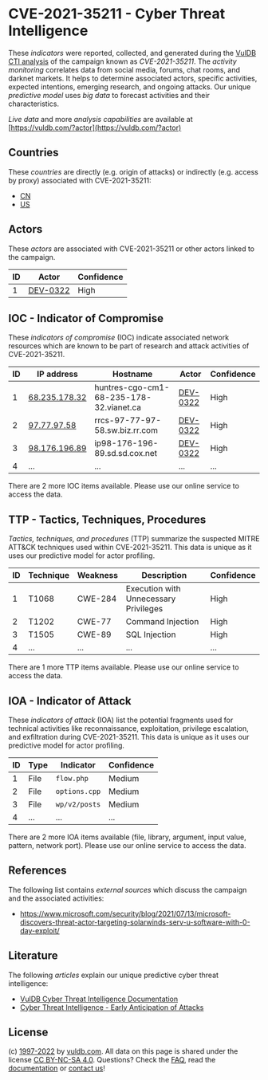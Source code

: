 # CVE-2021-35211 - Cyber Threat Intelligence

These _indicators_ were reported, collected, and generated during the [VulDB CTI analysis](https://vuldb.com/?kb.cti) of the campaign known as _CVE-2021-35211_. The _activity monitoring_ correlates data from social media, forums, chat rooms, and darknet markets. It helps to determine associated actors, specific activities, expected intentions, emerging research, and ongoing attacks. Our unique _predictive model_ uses _big data_ to forecast activities and their characteristics.

_Live data_ and more _analysis capabilities_ are available at [https://vuldb.com/?actor](https://vuldb.com/?actor)

## Countries

These _countries_ are directly (e.g. origin of attacks) or indirectly (e.g. access by proxy) associated with CVE-2021-35211:

* [CN](https://vuldb.com/?country.cn)
* [US](https://vuldb.com/?country.us)

## Actors

These _actors_ are associated with CVE-2021-35211 or other actors linked to the campaign.

ID | Actor | Confidence
-- | ----- | ----------
1 | [DEV-0322](https://vuldb.com/?actor.dev-0322) | High

## IOC - Indicator of Compromise

These _indicators of compromise_ (IOC) indicate associated network resources which are known to be part of research and attack activities of CVE-2021-35211.

ID | IP address | Hostname | Actor | Confidence
-- | ---------- | -------- | ----- | ----------
1 | [68.235.178.32](https://vuldb.com/?ip.68.235.178.32) | huntres-cgo-cm1-68-235-178-32.vianet.ca | [DEV-0322](https://vuldb.com/?actor.dev-0322) | High
2 | [97.77.97.58](https://vuldb.com/?ip.97.77.97.58) | rrcs-97-77-97-58.sw.biz.rr.com | [DEV-0322](https://vuldb.com/?actor.dev-0322) | High
3 | [98.176.196.89](https://vuldb.com/?ip.98.176.196.89) | ip98-176-196-89.sd.sd.cox.net | [DEV-0322](https://vuldb.com/?actor.dev-0322) | High
4 | ... | ... | ... | ...

There are 2 more IOC items available. Please use our online service to access the data.

## TTP - Tactics, Techniques, Procedures

_Tactics, techniques, and procedures_ (TTP) summarize the suspected MITRE ATT&CK techniques used within CVE-2021-35211. This data is unique as it uses our predictive model for actor profiling.

ID | Technique | Weakness | Description | Confidence
-- | --------- | -------- | ----------- | ----------
1 | T1068 | CWE-284 | Execution with Unnecessary Privileges | High
2 | T1202 | CWE-77 | Command Injection | High
3 | T1505 | CWE-89 | SQL Injection | High
4 | ... | ... | ... | ...

There are 1 more TTP items available. Please use our online service to access the data.

## IOA - Indicator of Attack

These _indicators of attack_ (IOA) list the potential fragments used for technical activities like reconnaissance, exploitation, privilege escalation, and exfiltration during CVE-2021-35211. This data is unique as it uses our predictive model for actor profiling.

ID | Type | Indicator | Confidence
-- | ---- | --------- | ----------
1 | File | `flow.php` | Medium
2 | File | `options.cpp` | Medium
3 | File | `wp/v2/posts` | Medium
4 | ... | ... | ...

There are 2 more IOA items available (file, library, argument, input value, pattern, network port). Please use our online service to access the data.

## References

The following list contains _external sources_ which discuss the campaign and the associated activities:

* https://www.microsoft.com/security/blog/2021/07/13/microsoft-discovers-threat-actor-targeting-solarwinds-serv-u-software-with-0-day-exploit/

## Literature

The following _articles_ explain our unique predictive cyber threat intelligence:

* [VulDB Cyber Threat Intelligence Documentation](https://vuldb.com/?kb.cti)
* [Cyber Threat Intelligence - Early Anticipation of Attacks](https://www.scip.ch/en/?labs.20201022)

## License

(c) [1997-2022](https://vuldb.com/?kb.changelog) by [vuldb.com](https://vuldb.com/?kb.about). All data on this page is shared under the license [CC BY-NC-SA 4.0](https://creativecommons.org/licenses/by-nc-sa/4.0/). Questions? Check the [FAQ](https://vuldb.com/?kb.faq), read the [documentation](https://vuldb.com/?kb) or [contact us](https://vuldb.com/?contact)!
